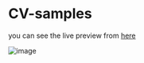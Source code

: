 # CV-samples
you can see the live preview from [here](https://buckymaler.com/global/#0)

![image](https://user-images.githubusercontent.com/87186193/170315887-38667cb5-4f5a-4509-badd-a8243bafda65.png)

